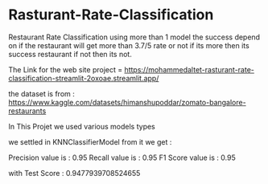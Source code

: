 # Rasturant-Rate-Classification
Restaurant Rate Classification using more than 1 model the success depend on if the restaurant will get more than 3.7/5 rate or not if its more then its success restaurant if not then its not.

The Link for the web site project = https://mohammedaltet-rasturant-rate-classification-streamlit-2oxoae.streamlit.app/

the dataset is from : https://www.kaggle.com/datasets/himanshupoddar/zomato-bangalore-restaurants

In This Projet we used various models types 

we settled in KNNClassifierModel from it we get :

Precision value is  : 0.95
Recall value is  : 0.95
F1 Score value is  : 0.95

with Test Score : 0.9477939708524655
